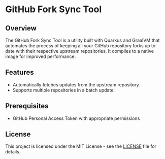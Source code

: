 # GitHub Fork Sync Tool

## Overview

The GitHub Fork Sync Tool is a utility built with Quarkus and GraalVM that automates the process of keeping all your GitHub repository forks up to date with their respective upstream repositories. It compiles to a native image for improved performance.

## Features

- Automatically fetches updates from the upstream repository.
- Supports multiple repositories in a batch update.

## Prerequisites

- GitHub Personal Access Token with appropriate permissions


## License

This project is licensed under the MIT License - see the [LICENSE](LICENSE) file for details.